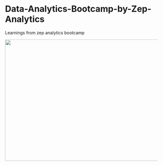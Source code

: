 # Data-Analytics-Bootcamp-by-Zep-Analytics
Learnings from zep analytics bootcamp

<img src="https://cdn.dribbble.com/users/20368/screenshots/4012238/data_scene.gif" width=1900 height=400>
